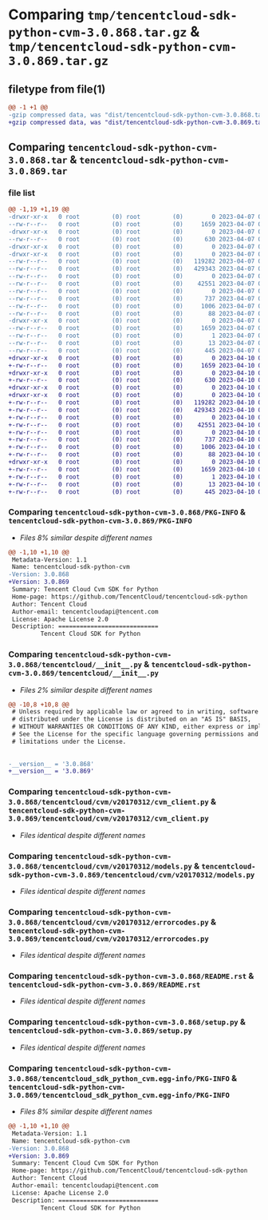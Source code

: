 # Comparing `tmp/tencentcloud-sdk-python-cvm-3.0.868.tar.gz` & `tmp/tencentcloud-sdk-python-cvm-3.0.869.tar.gz`

## filetype from file(1)

```diff
@@ -1 +1 @@
-gzip compressed data, was "dist/tencentcloud-sdk-python-cvm-3.0.868.tar", last modified: Fri Apr  7 00:25:50 2023, max compression
+gzip compressed data, was "dist/tencentcloud-sdk-python-cvm-3.0.869.tar", last modified: Mon Apr 10 02:59:37 2023, max compression
```

## Comparing `tencentcloud-sdk-python-cvm-3.0.868.tar` & `tencentcloud-sdk-python-cvm-3.0.869.tar`

### file list

```diff
@@ -1,19 +1,19 @@
-drwxr-xr-x   0 root         (0) root         (0)        0 2023-04-07 00:25:50.000000 tencentcloud-sdk-python-cvm-3.0.868/
--rw-r--r--   0 root         (0) root         (0)     1659 2023-04-07 00:25:50.000000 tencentcloud-sdk-python-cvm-3.0.868/PKG-INFO
-drwxr-xr-x   0 root         (0) root         (0)        0 2023-04-07 00:25:50.000000 tencentcloud-sdk-python-cvm-3.0.868/tencentcloud/
--rw-r--r--   0 root         (0) root         (0)      630 2023-04-07 00:25:50.000000 tencentcloud-sdk-python-cvm-3.0.868/tencentcloud/__init__.py
-drwxr-xr-x   0 root         (0) root         (0)        0 2023-04-07 00:25:50.000000 tencentcloud-sdk-python-cvm-3.0.868/tencentcloud/cvm/
-drwxr-xr-x   0 root         (0) root         (0)        0 2023-04-07 00:25:50.000000 tencentcloud-sdk-python-cvm-3.0.868/tencentcloud/cvm/v20170312/
--rw-r--r--   0 root         (0) root         (0)   119282 2023-04-07 00:25:50.000000 tencentcloud-sdk-python-cvm-3.0.868/tencentcloud/cvm/v20170312/cvm_client.py
--rw-r--r--   0 root         (0) root         (0)   429343 2023-04-07 00:25:50.000000 tencentcloud-sdk-python-cvm-3.0.868/tencentcloud/cvm/v20170312/models.py
--rw-r--r--   0 root         (0) root         (0)        0 2023-04-07 00:25:50.000000 tencentcloud-sdk-python-cvm-3.0.868/tencentcloud/cvm/v20170312/__init__.py
--rw-r--r--   0 root         (0) root         (0)    42551 2023-04-07 00:25:50.000000 tencentcloud-sdk-python-cvm-3.0.868/tencentcloud/cvm/v20170312/errorcodes.py
--rw-r--r--   0 root         (0) root         (0)        0 2023-04-07 00:25:50.000000 tencentcloud-sdk-python-cvm-3.0.868/tencentcloud/cvm/__init__.py
--rw-r--r--   0 root         (0) root         (0)      737 2023-04-07 00:25:50.000000 tencentcloud-sdk-python-cvm-3.0.868/README.rst
--rw-r--r--   0 root         (0) root         (0)     1006 2023-04-07 00:25:50.000000 tencentcloud-sdk-python-cvm-3.0.868/setup.py
--rw-r--r--   0 root         (0) root         (0)       88 2023-04-07 00:25:50.000000 tencentcloud-sdk-python-cvm-3.0.868/setup.cfg
-drwxr-xr-x   0 root         (0) root         (0)        0 2023-04-07 00:25:50.000000 tencentcloud-sdk-python-cvm-3.0.868/tencentcloud_sdk_python_cvm.egg-info/
--rw-r--r--   0 root         (0) root         (0)     1659 2023-04-07 00:25:50.000000 tencentcloud-sdk-python-cvm-3.0.868/tencentcloud_sdk_python_cvm.egg-info/PKG-INFO
--rw-r--r--   0 root         (0) root         (0)        1 2023-04-07 00:25:50.000000 tencentcloud-sdk-python-cvm-3.0.868/tencentcloud_sdk_python_cvm.egg-info/dependency_links.txt
--rw-r--r--   0 root         (0) root         (0)       13 2023-04-07 00:25:50.000000 tencentcloud-sdk-python-cvm-3.0.868/tencentcloud_sdk_python_cvm.egg-info/top_level.txt
--rw-r--r--   0 root         (0) root         (0)      445 2023-04-07 00:25:50.000000 tencentcloud-sdk-python-cvm-3.0.868/tencentcloud_sdk_python_cvm.egg-info/SOURCES.txt
+drwxr-xr-x   0 root         (0) root         (0)        0 2023-04-10 02:59:37.000000 tencentcloud-sdk-python-cvm-3.0.869/
+-rw-r--r--   0 root         (0) root         (0)     1659 2023-04-10 02:59:37.000000 tencentcloud-sdk-python-cvm-3.0.869/PKG-INFO
+drwxr-xr-x   0 root         (0) root         (0)        0 2023-04-10 02:59:37.000000 tencentcloud-sdk-python-cvm-3.0.869/tencentcloud/
+-rw-r--r--   0 root         (0) root         (0)      630 2023-04-10 02:59:37.000000 tencentcloud-sdk-python-cvm-3.0.869/tencentcloud/__init__.py
+drwxr-xr-x   0 root         (0) root         (0)        0 2023-04-10 02:59:37.000000 tencentcloud-sdk-python-cvm-3.0.869/tencentcloud/cvm/
+drwxr-xr-x   0 root         (0) root         (0)        0 2023-04-10 02:59:37.000000 tencentcloud-sdk-python-cvm-3.0.869/tencentcloud/cvm/v20170312/
+-rw-r--r--   0 root         (0) root         (0)   119282 2023-04-10 02:59:37.000000 tencentcloud-sdk-python-cvm-3.0.869/tencentcloud/cvm/v20170312/cvm_client.py
+-rw-r--r--   0 root         (0) root         (0)   429343 2023-04-10 02:59:37.000000 tencentcloud-sdk-python-cvm-3.0.869/tencentcloud/cvm/v20170312/models.py
+-rw-r--r--   0 root         (0) root         (0)        0 2023-04-10 02:59:37.000000 tencentcloud-sdk-python-cvm-3.0.869/tencentcloud/cvm/v20170312/__init__.py
+-rw-r--r--   0 root         (0) root         (0)    42551 2023-04-10 02:59:37.000000 tencentcloud-sdk-python-cvm-3.0.869/tencentcloud/cvm/v20170312/errorcodes.py
+-rw-r--r--   0 root         (0) root         (0)        0 2023-04-10 02:59:37.000000 tencentcloud-sdk-python-cvm-3.0.869/tencentcloud/cvm/__init__.py
+-rw-r--r--   0 root         (0) root         (0)      737 2023-04-10 02:59:37.000000 tencentcloud-sdk-python-cvm-3.0.869/README.rst
+-rw-r--r--   0 root         (0) root         (0)     1006 2023-04-10 02:59:37.000000 tencentcloud-sdk-python-cvm-3.0.869/setup.py
+-rw-r--r--   0 root         (0) root         (0)       88 2023-04-10 02:59:37.000000 tencentcloud-sdk-python-cvm-3.0.869/setup.cfg
+drwxr-xr-x   0 root         (0) root         (0)        0 2023-04-10 02:59:37.000000 tencentcloud-sdk-python-cvm-3.0.869/tencentcloud_sdk_python_cvm.egg-info/
+-rw-r--r--   0 root         (0) root         (0)     1659 2023-04-10 02:59:37.000000 tencentcloud-sdk-python-cvm-3.0.869/tencentcloud_sdk_python_cvm.egg-info/PKG-INFO
+-rw-r--r--   0 root         (0) root         (0)        1 2023-04-10 02:59:37.000000 tencentcloud-sdk-python-cvm-3.0.869/tencentcloud_sdk_python_cvm.egg-info/dependency_links.txt
+-rw-r--r--   0 root         (0) root         (0)       13 2023-04-10 02:59:37.000000 tencentcloud-sdk-python-cvm-3.0.869/tencentcloud_sdk_python_cvm.egg-info/top_level.txt
+-rw-r--r--   0 root         (0) root         (0)      445 2023-04-10 02:59:37.000000 tencentcloud-sdk-python-cvm-3.0.869/tencentcloud_sdk_python_cvm.egg-info/SOURCES.txt
```

### Comparing `tencentcloud-sdk-python-cvm-3.0.868/PKG-INFO` & `tencentcloud-sdk-python-cvm-3.0.869/PKG-INFO`

 * *Files 8% similar despite different names*

```diff
@@ -1,10 +1,10 @@
 Metadata-Version: 1.1
 Name: tencentcloud-sdk-python-cvm
-Version: 3.0.868
+Version: 3.0.869
 Summary: Tencent Cloud Cvm SDK for Python
 Home-page: https://github.com/TencentCloud/tencentcloud-sdk-python
 Author: Tencent Cloud
 Author-email: tencentcloudapi@tencent.com
 License: Apache License 2.0
 Description: ============================
         Tencent Cloud SDK for Python
```

### Comparing `tencentcloud-sdk-python-cvm-3.0.868/tencentcloud/__init__.py` & `tencentcloud-sdk-python-cvm-3.0.869/tencentcloud/__init__.py`

 * *Files 2% similar despite different names*

```diff
@@ -10,8 +10,8 @@
 # Unless required by applicable law or agreed to in writing, software
 # distributed under the License is distributed on an "AS IS" BASIS,
 # WITHOUT WARRANTIES OR CONDITIONS OF ANY KIND, either express or implied.
 # See the License for the specific language governing permissions and
 # limitations under the License.
 
 
-__version__ = '3.0.868'
+__version__ = '3.0.869'
```

### Comparing `tencentcloud-sdk-python-cvm-3.0.868/tencentcloud/cvm/v20170312/cvm_client.py` & `tencentcloud-sdk-python-cvm-3.0.869/tencentcloud/cvm/v20170312/cvm_client.py`

 * *Files identical despite different names*

### Comparing `tencentcloud-sdk-python-cvm-3.0.868/tencentcloud/cvm/v20170312/models.py` & `tencentcloud-sdk-python-cvm-3.0.869/tencentcloud/cvm/v20170312/models.py`

 * *Files identical despite different names*

### Comparing `tencentcloud-sdk-python-cvm-3.0.868/tencentcloud/cvm/v20170312/errorcodes.py` & `tencentcloud-sdk-python-cvm-3.0.869/tencentcloud/cvm/v20170312/errorcodes.py`

 * *Files identical despite different names*

### Comparing `tencentcloud-sdk-python-cvm-3.0.868/README.rst` & `tencentcloud-sdk-python-cvm-3.0.869/README.rst`

 * *Files identical despite different names*

### Comparing `tencentcloud-sdk-python-cvm-3.0.868/setup.py` & `tencentcloud-sdk-python-cvm-3.0.869/setup.py`

 * *Files identical despite different names*

### Comparing `tencentcloud-sdk-python-cvm-3.0.868/tencentcloud_sdk_python_cvm.egg-info/PKG-INFO` & `tencentcloud-sdk-python-cvm-3.0.869/tencentcloud_sdk_python_cvm.egg-info/PKG-INFO`

 * *Files 8% similar despite different names*

```diff
@@ -1,10 +1,10 @@
 Metadata-Version: 1.1
 Name: tencentcloud-sdk-python-cvm
-Version: 3.0.868
+Version: 3.0.869
 Summary: Tencent Cloud Cvm SDK for Python
 Home-page: https://github.com/TencentCloud/tencentcloud-sdk-python
 Author: Tencent Cloud
 Author-email: tencentcloudapi@tencent.com
 License: Apache License 2.0
 Description: ============================
         Tencent Cloud SDK for Python
```

